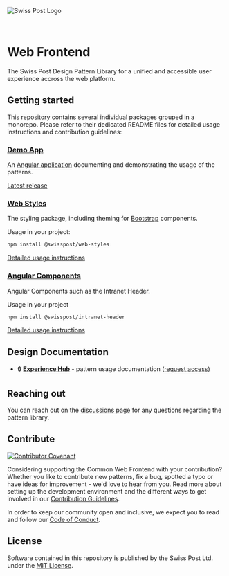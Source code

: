 ![Swiss Post Logo](https://www.post.ch/-/media/portal-opp/global/logos/logo---die-post.svg?vs=2&sc_lang=en)

<br>

# Web Frontend

The Swiss Post Design Pattern Library for a unified and accessible user experience accross the web platform.


## Getting started

This repository contains several individual packages grouped in a monorepo. Please refer to their dedicated README files for detailed usage instructions and contribution guidelines:

### [Demo App](/packages/web-demo/)
An [Angular application](https://angular.io/) documenting and demonstrating the usage of the patterns.

[Latest release](https://swisspost-web-frontend.netlify.app/)

### [Web Styles](/packages/web-styles/)
The styling package, including theming for [Bootstrap](https://getbootstrap.com/) components. 

Usage in your project:
```bash
npm install @swisspost/web-styles
```
[Detailed usage instructions](/packages/web-styles/README.md)


### [Angular Components](/packages/angular-components/)
Angular Components such as the Intranet Header.

Usage in your project
```bash
npm install @swisspost/intranet-header
```
[Detailed usage instructions](/packages/angular-components/projects/swisspost-intranet-header/)

## Design Documentation

- 🔒 **[Experience Hub](https://www.experience-hub.ch/document/2803)** - pattern usage documentation ([request access](https://www.experience-hub.ch/request-access/))


## Reaching out

You can reach out on the [discussions page](https://github.com/swisspost/web-frontend/discussions) for any questions regarding the pattern library.


## Contribute

[![Contributor Covenant](https://img.shields.io/badge/Contributor%20Covenant-2.1-4baaaa.svg)](code_of_conduct.md)

Considering supporting the Common Web Frontend with your contribution? Whether you like to contribute new patterns, fix a bug, spotted a typo or have ideas for improvement - we'd love to hear from you. Read more about setting up the development environment and the different ways to get involved in our [Contribution Guidelines](/CONTRIBUTING.md). 

In order to keep our community open and inclusive, we expect you to read and follow our [Code of Conduct](/CODE_OF_CONDUCT.md).


## License

Software contained in this repository is published by the Swiss Post Ltd. under the [MIT License](./LICENSE). 

